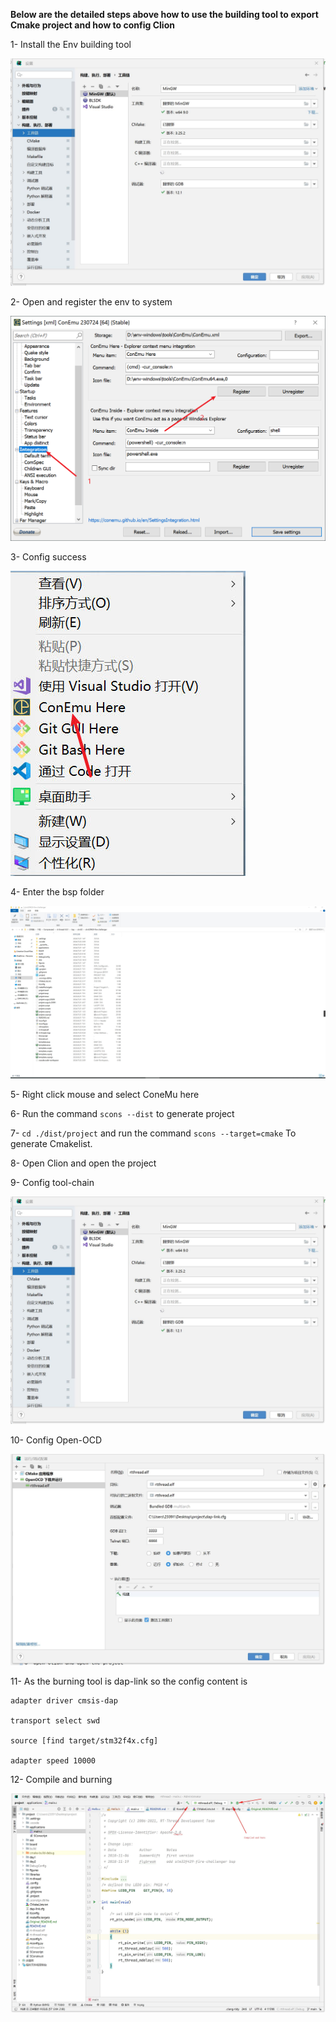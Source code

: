 **Below are the detailed steps above how to use the building tool to export Cmake project and how to config Clion**

1- Install the Env building tool

![tools-chain.jpg](..%2Fass%2Fday1%2Ftools-chain.jpg)

2- Open and register the env to system

![env.png](..%2Fass%2Fday1%2Fenv.png)

3- Config success

![success.jpg](..%2Fass%2Fday1%2Fsuccess.jpg)

4- Enter the bsp folder

![bsp.jpg](..%2Fass%2Fday1%2Fbsp.jpg)

5- Right click mouse and select ConeMu here

6- Run the command `scons --dist` to generate project

7- `cd ./dist/project` and run the command `scons --target=cmake` To generate Cmakelist.

8- Open Clion and open the project

9- Config tool-chain

![tools-chain.jpg](..%2Fass%2Fday1%2Ftools-chain.jpg)

10- Config Open-OCD

![open-ocd.jpg](..%2Fass%2Fday1%2Fopen-ocd.jpg)

11- As the burning tool is dap-link so the config content is

```
adapter driver cmsis-dap

transport select swd

source [find target/stm32f4x.cfg]

adapter speed 10000

```

12- Compile and burning

![OPENOCD.jpg](..%2Fass%2Fday1%2FOPENOCD.jpg)